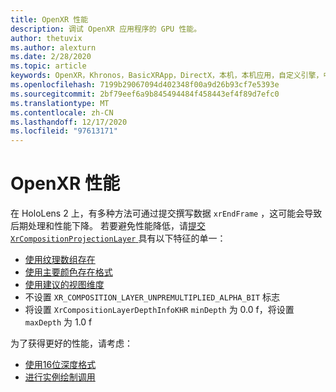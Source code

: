 ```yaml
---
title: OpenXR 性能
description: 调试 OpenXR 应用程序的 GPU 性能。
author: thetuvix
ms.author: alexturn
ms.date: 2/28/2020
ms.topic: article
keywords: OpenXR，Khronos，BasicXRApp，DirectX，本机，本机应用，自定义引擎，中间件，性能，优化，GPU 调试，RenderDoc，PIX
ms.openlocfilehash: 7199b29067094d402348f00a9d26b93cf7e5393e
ms.sourcegitcommit: 2bf79eef6a9b845494484f458443ef4f89d7efc0
ms.translationtype: MT
ms.contentlocale: zh-CN
ms.lasthandoff: 12/17/2020
ms.locfileid: "97613171"
---
```

# <a name="openxr-performance"></a>OpenXR 性能

在 HoloLens 2 上，有多种方法可通过提交撰写数据 `xrEndFrame` ，这可能会导致后期处理和性能下降。
若要避免性能降低，请[提交 `XrCompositionProjectionLayer` ](openxr-best-practices.md#use-a-single-projection-layer)具有以下特征的单一：
* [使用纹理数组存在](openxr-best-practices.md#render-with-texture-array-and-vprt)
* [使用主要颜色存在格式](openxr-best-practices.md#select-a-swapchain-format)
* [使用建议的视图维度](openxr-best-practices.md#render-with-recommended-rendering-parameters-and-frame-timing)
* 不设置 `XR_COMPOSITION_LAYER_UNPREMULTIPLIED_ALPHA_BIT` 标志
* 将设置 `XrCompositionLayerDepthInfoKHR` `minDepth` 为 0.0 f，将设置 `maxDepth` 为 1.0 f

为了获得更好的性能，请考虑：
* [使用16位深度格式](openxr-best-practices.md#choose-a-reasonable-depth-range)
* [进行实例绘制调用](openxr-best-practices.md#render-with-texture-array-and-vprt)
